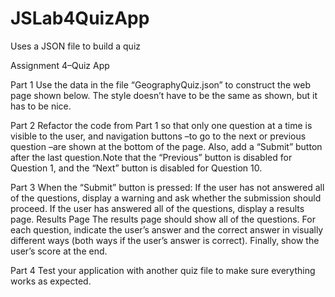 # JSLab4QuizApp
Uses a JSON file to build a quiz


Assignment 4–Quiz App

Part 1
Use the data in the file “GeographyQuiz.json” to construct the web page shown below. The style doesn’t have to be the same as shown, but it has to be nice.

Part 2
Refactor the code from Part 1 so that only one question at a time is visible to the user, and navigation buttons –to go to the next or previous question –are shown at the bottom of the page. Also, add a “Submit” button after the last question.Note that the “Previous” button is disabled for Question 1, and the “Next” button is disabled for Question 10.

Part 3
When the “Submit” button is pressed:
If the user has not answered all of the questions, display a warning and ask whether the submission should proceed. 
If the user has answered all of the questions, display a results page. 
Results Page
The results page should show all of the questions. For each question, indicate the user’s answer and the correct answer in visually different ways (both ways if the user’s answer is correct). Finally, show the user’s score at the end.

Part 4
Test your application with another quiz file to make sure everything works as expected.
